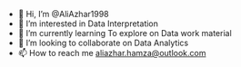 - 👋 Hi, I’m @AliAzhar1998
- 👀 I’m interested in Data Interpretation
- 🌱 I’m currently learning To explore on Data work material
- 💞️ I’m looking to collaborate on Data Analytics
- 📫 How to reach me aliazhar.hamza@outlook.com

<!---
AliAzhar1998/AliAzhar1998 is a ✨ special ✨ repository because its `README.md` (this file) appears on your GitHub profile.
You can click the Preview link to take a look at your changes.
--->
